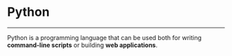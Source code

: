 # Python

---

Python is a programming language that can be used both for writing **command-line scripts** or building **web applications**.
  